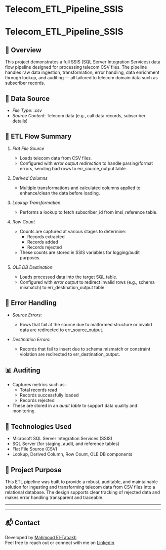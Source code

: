 # Telecom_ETL_Pipeline_SSIS


# Telecom_ETL_Pipeline_SSIS

## 📌 Overview
This project demonstrates a full SSIS (SQL Server Integration Services) data flow pipeline designed for processing telecom CSV files. The pipeline handles raw data ingestion, transformation, error handling, data enrichment through lookup, and auditing — all tailored to telecom domain data such as subscriber records.

## 📁 Data Source
- *File Type*: .csv
- *Source Content*: Telecom data (e.g., call data records, subscriber details)

## 🔄 ETL Flow Summary

1. *Flat File Source*
   - Loads telecom data from CSV files.
   - Configured with *error output redirection* to handle parsing/format errors, sending bad rows to err_source_output table.

2. *Derived Columns*
   - Multiple transformations and calculated columns applied to enhance/clean the data before loading.

3. *Lookup Transformation*
   - Performs a lookup to fetch subscriber_id from imsi_reference table.

4. *Row Count*
   - Counts are captured at various stages to determine:
     - Records extracted
     - Records added
     - Records rejected
   - These counts are stored in SSIS variables for logging/audit purposes.

5. *OLE DB Destination*
   - Loads processed data into the target SQL table.
   - Configured with *error output* to redirect invalid rows (e.g., schema mismatch) to err_destination_output table.

## 🧪 Error Handling

- *Source Errors*:
  - Rows that fail at the source due to malformed structure or invalid data are redirected to err_source_output.
  
- *Destination Errors*:
  - Records that fail to insert due to schema mismatch or constraint violation are redirected to err_destination_output.

## 📊 Auditing
- Captures metrics such as:
  - Total records read
  - Records successfully loaded
  - Records rejected
- These are stored in an *audit table* to support data quality and monitoring.

## 🚀 Technologies Used
- Microsoft SQL Server Integration Services (SSIS)
- SQL Server (for staging, audit, and reference tables)
- Flat File Source (CSV)
- Lookup, Derived Column, Row Count, OLE DB components

## 📎 Project Purpose
This ETL pipeline was built to provide a robust, auditable, and maintainable solution for ingesting and transforming telecom data from CSV files into a relational database. The design supports clear tracking of rejected data and makes error handling transparent and traceable.

---
---

## 📬 Contact
Developed by [Mahmoud El-Tabakh](https://www.linkedin.com/in/mahmoud-eltabakh2001)  
Feel free to reach out or connect with me on [LinkedIn](https://www.linkedin.com/in/mahmoud-eltabakh2001).
